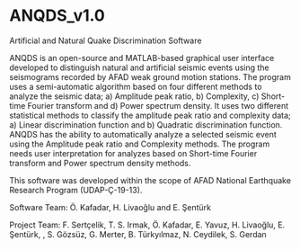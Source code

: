 # ANQDS_v1.0
Artificial and Natural Quake Discrimination Software

ANQDS is an open-source and MATLAB-based graphical user interface developed to distinguish natural and artificial seismic events using the seismograms recorded by AFAD weak ground motion stations. The program uses a semi-automatic algorithm based on four different methods to analyze the seismic data; a) Amplitude peak ratio, b) Complexity, c) Short-time Fourier transform and d) Power spectrum density. It uses two different statistical methods to classify the amplitude peak ratio and complexity data; a) Linear discrimination function and  b) Quadratic discrimination function. ANQDS has the ability to automatically analyze a selected seismic event using the Amplitude peak ratio and Complexity methods. The program needs user interpretation for analyzes based on Short-time Fourier transform and Power spectrum density methods.

This software was developed within the scope of AFAD National Earthquake Research Program (UDAP-Ç-19-13). 

Software Team: Ö. Kafadar, H. Livaoğlu and E. Şentürk

Project Team: F. Sertçelik, T. S. Irmak, Ö. Kafadar, E. Yavuz, H. Livaoğlu, E. Şentürk, , S. Gözsüz, G. Merter, B. Türkyılmaz, N. Ceydilek, S. Gerdan
